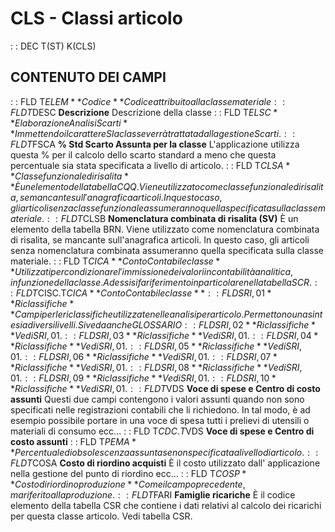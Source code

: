 # CLS - Classi articolo
 :  : DEC T(ST) K(CLS)
## CONTENUTO DEI CAMPI
 :  : FLD T$ELEM **Codice**
Codice attribuito alla classe materiale
 :  : FLD T$DESC **Descrizione**
Descrizione della classe
 :  : FLD T$ELSC **Elaborazione Analisi Scarti**
Immettendo il carattere S la classe verrà trattata dalla gestione Scarti.
 :  : FLD T$FSCA **% Std Scarto Assunta per la classe**
L'applicazione utilizza questa % per il calcolo dello scarto standard a meno che questa percentuale sia stata specificata a livello di articolo.
 :  : FLD T$CLSA **Classe funzionale di risalita**
È un elemento della tabella CQQ. Viene utilizzato come classe funzionale di risalita, se mancante sull'anagrafica articoli. In questo caso, gli articoli senza classe funzionale assumeranno quella specificata sulla classe materiale.
 :  : FLD T$CLSB **Nomenclatura combinata di risalita (SV)**
È un elemento della tabella BRN. Viene utilizzato come nomenclatura combinata di risalita, se mancante sull'anagrafica articoli. In questo caso, gli articoli senza nomenclatura combinata assumeranno quella specificata sulla classe materiale.
 :  : FLD T$CICA **Conto Contabile classe**
Utilizzati per condizionare l'immissione dei valori in contabilità analitica, in funzione della classe. Ad essi si fa riferimento in particolare nella tabella SCR.
 :  : FLD T$CISC.T$CICA **Conto Contabile classe**
 :  : FLD SRI,01 **Riclassifiche**
Campi per le riclassifiche utilizzate nelle analisi per articolo. Permettono una sintesi a diversi livelli. Si veda anche GLOSSARIO
 :  : FLD SRI,02 **Riclassifiche**
Vedi SRI,01.
 :  : FLD SRI,03 **Riclassifiche**
Vedi SRI,01.
 :  : FLD SRI,04 **Riclassifiche**
Vedi SRI,01.
 :  : FLD SRI,05 **Riclassifiche**
Vedi SRI,01.
 :  : FLD SRI,06 **Riclassifiche**
Vedi SRI,01.
 :  : FLD SRI,07 **Riclassifiche**
Vedi SRI,01.
 :  : FLD SRI,08 **Riclassifiche**
Vedi SRI,01.
 :  : FLD SRI,09 **Riclassifiche**
Vedi SRI,01.
 :  : FLD SRI,10 **Riclassifiche**
Vedi SRI,01.
 :  : FLD T$VDS **Voce di spese e Centro di costo assunti**
Questi due campi contengono i valori assunti quando non sono specificati nelle registrazioni contabili che li richiedono. In tal modo, è ad esempio possibile portare in una voce di spesa tutti i prelievi di utensili o materiali di consumo ecc...
 :  : FLD T$CDC.T$VDS **Voce di spese e Centro di costo assunti**
 :  : FLD T$PEMA **% Std obsolescenza**
Percentuale di obsolescenza assunta se non specificata a livello di articolo.
 :  : FLD T$COSA **Costo di riordino acquisti**
È il costo utilizzato dall' applicazione nella gestione del punto di riordino ecc...
 :  : FLD T$COSP **Costo di riordino produzione**
Come il campo precedente, ma riferito alla produzione.
 :  : FLD T$FARI **Famiglie ricariche**
È il codice elemento della tabella CSR che contiene i dati relativi al calcolo dei ricarichi per questa classe articolo.
Vedi tabella CSR.
